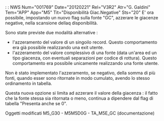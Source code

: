  :  : NWS Num="001769" Date="20120221" Rel="V3R2" Atr="G. Galdini" Tem="APP" App="M5" Tit="Disponibilità Giac.Negative" Sts="20"
E' ora possibile, impostando un nuovo flag sulla fonte "GC", azzerare le giacenze negative, nella scansione dellaq disponibilità.

Sono state previste due modalità alternative : 
- l'azzeramento del valore di un singoilo record. Questo comportamento era già possibile realizzando
una exit utente.
- l'azzeramento del valore complessivo di una fonte (data un'area ed un tipo giacenza, con eventuali
separazioni per codice di rottura). Questo comportamento era possibile unicamente realizzando una fonte utente.

Non è stato implementato l'azzeramento, se negativo, della somma di più fonti, quando esser sono ritornate in modo cumulato, avendo lo stesso ordinamento in tabella.

Questa nuova opzione si limita ad azzerare il valore della giacenza :  il fatto che la fonte stessa sia ritornata o meno, continua a dipendere dal flag di tabella "Presenta anche se 0".

Oggetti modificati
M5_G30 - M5M5D0G - TA_M5E_GC (documentazione)
